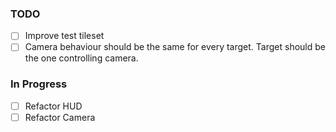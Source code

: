 

### TODO
- [ ] Improve test tileset
- [ ] Camera behaviour should be the same for every target. Target should be the one controlling camera.

### In Progress
- [ ] Refactor HUD 
- [ ] Refactor Camera 